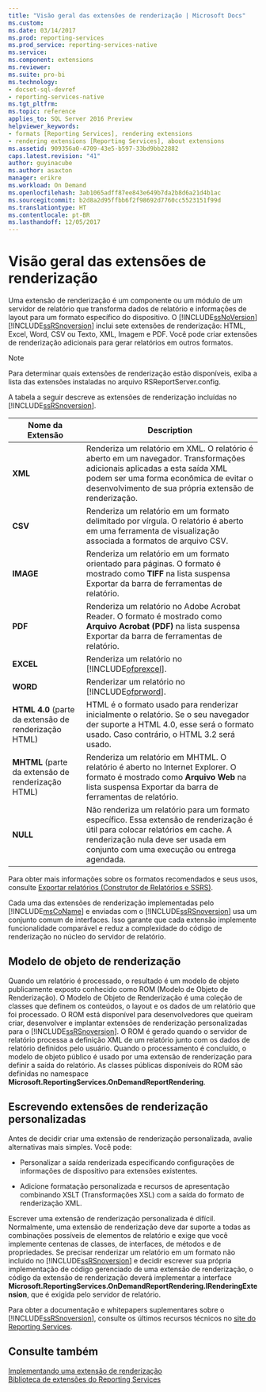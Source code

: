 ```yaml
---
title: "Visão geral das extensões de renderização | Microsoft Docs"
ms.custom: 
ms.date: 03/14/2017
ms.prod: reporting-services
ms.prod_service: reporting-services-native
ms.service: 
ms.component: extensions
ms.reviewer: 
ms.suite: pro-bi
ms.technology:
- docset-sql-devref
- reporting-services-native
ms.tgt_pltfrm: 
ms.topic: reference
applies_to: SQL Server 2016 Preview
helpviewer_keywords:
- formats [Reporting Services], rendering extensions
- rendering extensions [Reporting Services], about extensions
ms.assetid: 909356a0-4709-43e5-b597-33bd9bb22882
caps.latest.revision: "41"
author: guyinacube
ms.author: asaxton
manager: erikre
ms.workload: On Demand
ms.openlocfilehash: 3ab1065adff87ee843e649b7da2b8d6a21d4b1ac
ms.sourcegitcommit: b2d8a2d95ffbb6f2f98692d7760cc5523151f99d
ms.translationtype: HT
ms.contentlocale: pt-BR
ms.lasthandoff: 12/05/2017
---
```

# <a name="rendering-extensions-overview"></a>Visão geral das extensões de renderização
  Uma extensão de renderização é um componente ou um módulo de um servidor de relatório que transforma dados de relatório e informações de layout para um formato específico do dispositivo. O [!INCLUDE[ssNoVersion](../../../includes/ssnoversion-md.md)] [!INCLUDE[ssRSnoversion](../../../includes/ssrsnoversion-md.md)] inclui sete extensões de renderização: HTML, Excel, Word, CSV ou Texto, XML, Imagem e PDF. Você pode criar extensões de renderização adicionais para gerar relatórios em outros formatos.  
  
> [!NOTE]  
>  Para determinar quais extensões de renderização estão disponíveis, exiba a lista das extensões instaladas no arquivo RSReportServer.config.  
  
 A tabela a seguir descreve as extensões de renderização incluídas no [!INCLUDE[ssRSnoversion](../../../includes/ssrsnoversion-md.md)].  
  
|Nome da Extensão|Description|  
|--------------------|-----------------|  
|**XML**|Renderiza um relatório em XML. O relatório é aberto em um navegador. Transformações adicionais aplicadas a esta saída XML podem ser uma forma econômica de evitar o desenvolvimento de sua própria extensão de renderização.|  
|**CSV**|Renderiza um relatório em um formato delimitado por vírgula. O relatório é aberto em uma ferramenta de visualização associada a formatos de arquivo CSV.|  
|**IMAGE**|Renderiza um relatório em um formato orientado para páginas. O formato é mostrado como **TIFF** na lista suspensa Exportar da barra de ferramentas de relatório.|  
|**PDF**|Renderiza um relatório no Adobe Acrobat Reader. O formato é mostrado como **Arquivo Acrobat (PDF)** na lista suspensa Exportar da barra de ferramentas de relatório.|  
|**EXCEL**|Renderiza um relatório no [!INCLUDE[ofprexcel](../../../includes/ofprexcel-md.md)].|  
|**WORD**|Renderizar um relatório no [!INCLUDE[ofprword](../../../includes/ofprword-md.md)].|  
|**HTML 4.0** (parte da extensão de renderização HTML)|HTML é o formato usado para renderizar inicialmente o relatório. Se o seu navegador der suporte a HTML 4.0, esse será o formato usado. Caso contrário, o HTML 3.2 será usado.|  
|**MHTML** (parte da extensão de renderização HTML)|Renderiza um relatório em MHTML. O relatório é aberto no Internet Explorer. O formato é mostrado como **Arquivo Web** na lista suspensa Exportar da barra de ferramentas de relatório.|  
|**NULL**|Não renderiza um relatório para um formato específico. Essa extensão de renderização é útil para colocar relatórios em cache. A renderização nula deve ser usada em conjunto com uma execução ou entrega agendada.|  
  
 Para obter mais informações sobre os formatos recomendados e seus usos, consulte [Exportar relatórios &#40;Construtor de Relatórios e SSRS&#41;](../../../reporting-services/report-builder/export-reports-report-builder-and-ssrs.md).  
  
 Cada uma das extensões de renderização implementadas pelo [!INCLUDE[msCoName](../../../includes/msconame-md.md)] e enviadas com o [!INCLUDE[ssRSnoversion](../../../includes/ssrsnoversion-md.md)] usa um conjunto comum de interfaces. Isso garante que cada extensão implemente funcionalidade comparável e reduz a complexidade do código de renderização no núcleo do servidor de relatório.  
  
## <a name="rendering-object-model"></a>Modelo de objeto de renderização  
 Quando um relatório é processado, o resultado é um modelo de objeto publicamente exposto conhecido como ROM (Modelo de Objeto de Renderização). O Modelo de Objeto de Renderização é uma coleção de classes que definem os conteúdos, o layout e os dados de um relatório que foi processado. O ROM está disponível para desenvolvedores que queiram criar, desenvolver e implantar extensões de renderização personalizadas para o [!INCLUDE[ssRSnoversion](../../../includes/ssrsnoversion-md.md)]. O ROM é gerado quando o servidor de relatório processa a definição XML de um relatório junto com os dados de relatório definidos pelo usuário. Quando o processamento é concluído, o modelo de objeto público é usado por uma extensão de renderização para definir a saída do relatório. As classes públicas disponíveis do ROM são definidas no namespace **Microsoft.ReportingServices.OnDemandReportRendering**.  
  
## <a name="writing-custom-rendering-extensions"></a>Escrevendo extensões de renderização personalizadas  
 Antes de decidir criar uma extensão de renderização personalizada, avalie alternativas mais simples. Você pode:  
  
-   Personalizar a saída renderizada especificando configurações de informações de dispositivo para extensões existentes.  
  
-   Adicione formatação personalizada e recursos de apresentação combinando XSLT (Transformações XSL) com a saída do formato de renderização XML.  
  
 Escrever uma extensão de renderização personalizada é difícil. Normalmente, uma extensão de renderização deve dar suporte a todas as combinações possíveis de elementos de relatório e exige que você implemente centenas de classes, de interfaces, de métodos e de propriedades. Se precisar renderizar um relatório em um formato não incluído no [!INCLUDE[ssRSnoversion](../../../includes/ssrsnoversion-md.md)] e decidir escrever sua própria implementação de código gerenciado de uma extensão de renderização, o código da extensão de renderização deverá implementar a interface **Microsoft.ReportingServices.OnDemandReportRendering.IRenderingExtension**, que é exigida pelo servidor de relatório.  
  
 Para obter a documentação e whitepapers suplementares sobre o [!INCLUDE[ssRSnoversion](../../../includes/ssrsnoversion-md.md)], consulte os últimos recursos técnicos no [site do Reporting Services](http://go.microsoft.com/fwlink/?LinkId=19951).  
  
## <a name="see-also"></a>Consulte também  
 [Implementando uma extensão de renderização](../../../reporting-services/extensions/rendering-extension/implementing-a-rendering-extension.md)   
 [Biblioteca de extensões do Reporting Services](../../../reporting-services/extensions/reporting-services-extension-library.md)  
  
  
